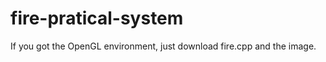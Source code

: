 fire-pratical-system
====================
If you got the OpenGL environment, just download fire.cpp and the image.
